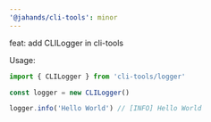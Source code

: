 ```yaml
---
'@jahands/cli-tools': minor
---
```


feat: add CLILogger in cli-tools

Usage:

```ts
import { CLILogger } from 'cli-tools/logger'

const logger = new CLILogger()

logger.info('Hello World') // [INFO] Hello World
```
